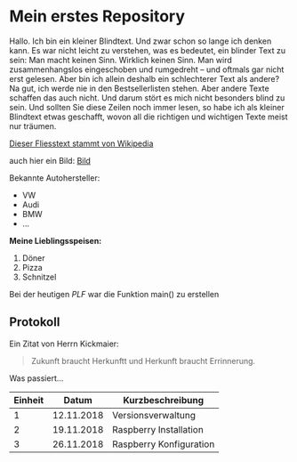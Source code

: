 # Mein erstes Repository

Hallo. Ich bin ein kleiner Blindtext. Und zwar schon so lange ich denken kann. Es war nicht leicht zu verstehen, was es bedeutet, ein blinder Text zu sein: Man macht keinen Sinn. Wirklich keinen Sinn. Man wird zusammenhangslos eingeschoben und rumgedreht – und oftmals gar nicht erst gelesen. Aber bin ich allein deshalb ein schlechterer Text als andere? Na gut, ich werde nie in den Bestsellerlisten stehen. Aber andere Texte schaffen das auch nicht. Und darum stört es mich nicht besonders blind zu sein. Und sollten Sie diese Zeilen noch immer lesen, so habe ich als kleiner Blindtext etwas geschafft, wovon all die richtigen und wichtigen Texte meist nur träumen.

[Dieser Fliesstext stammt von Wikipedia](https://designers-inn.de/blindtexte/)

auch hier ein Bild: [Bild](einstein-icon-64.png)

Bekannte Autohersteller:

* VW
* Audi
* BMW
* ...

**Meine Lieblingsspeisen:**

1. Döner
1. Pizza
1. Schnitzel

Bei der heutigen *PLF* war die Funktion main() zu erstellen

## Protokoll

Ein Zitat von Herrn Kickmaier:

> Zukunft braucht Herkunftt und Herkunft braucht Errinnerung.

Was passiert...

Einheit | Datum | Kurzbeschreibung
--------|----------|-------------
1 | 12.11.2018 | Versionsverwaltung
2 | 19.11.2018 | Raspberry Installation
3 | 26.11.2018 | Raspberry Konfiguration
